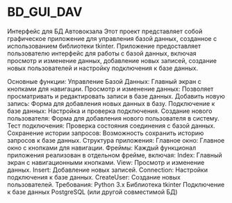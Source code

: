 # BD_GUI_DAV
Интерфейс для БД Автовокзала 
Этот проект представляет собой графическое приложение для управления базой данных, созданное с использованием библиотеки tkinter. Приложение предоставляет пользователю интерфейс для работы с базой данных, включая просмотр и изменение данных, добавление новых записей, создание новых пользователей и настройку подключения к базе данных.

Основные функции:
Управление Базой Данных: Главный экран с кнопками для навигации.
Просмотр и изменение данных: Позволяет просматривать и редактировать записи в базе данных.
Добавить новую запись: Форма для добавления новых данных в базу.
Подключение к базе данных: Настройка и проверка подключения.
Создание нового пользователя: Форма для добавления нового пользователя в систему.
Тест подключения: Проверка состояния соединения с базой данных.
Сохранение истории запросов: Возможность сохранить историю запросов к базе данных.
Структура приложения:
Главное окно: Главное окно с кнопками для навигации.
Фреймы: Каждый функционал приложения реализован в отдельном фрейме, включая:
Index: Главный экран с навигационными кнопками.
View: Просмотр и изменение данных.
Insert: Добавление новых записей.
Connection: Настройки подключения к базе данных.
CreateUser: Создание новых пользователей.
Требования:
Python 3.x
Библиотека tkinter
Подключение к базе данных PostgreSQL (или другой совместимой БД)
